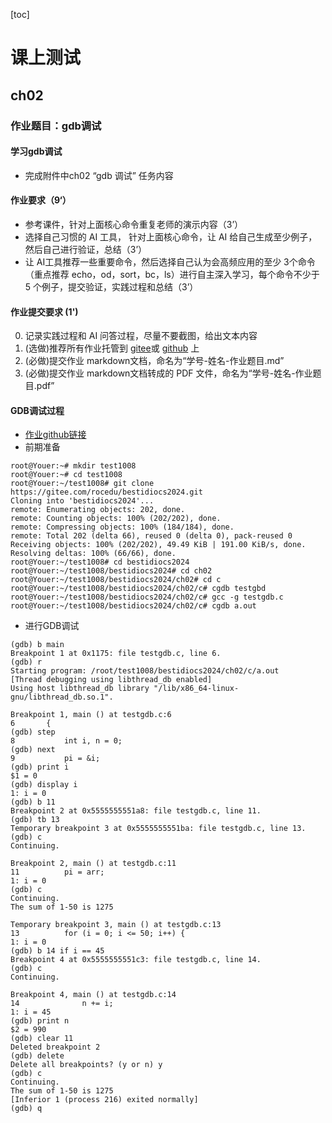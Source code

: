 [toc]

# 课上测试

## ch02
### 作业题目：gdb调试
#### 学习gdb调试
-  完成附件中ch02 “gdb 调试” 任务内容
#### 作业要求（9‘）
- 参考课件，针对上面核心命令重复老师的演示内容（3’）
- 选择自己习惯的 AI 工具， 针对上面核心命令，让 AI 给自己生成至少例子，然后自己进行验证，总结（3’）
- 让 AI工具推荐一些重要命令，然后选择自己认为会高频应用的至少 3个命令（重点推荐 echo，od，sort，bc，ls）进行自主深入学习，每个命令不少于 5 个例子，提交验证，实践过程和总结（3’）
#### 作业提交要求 (1')
0. 记录实践过程和 AI 问答过程，尽量不要截图，给出文本内容
1. (选做)推荐所有作业托管到 [gitee](https://gitee.com/)或 [github](https://github.com/) 上
2. (必做)提交作业 markdown文档，命名为“学号-姓名-作业题目.md”
3. (必做)提交作业 markdown文档转成的 PDF 文件，命名为“学号-姓名-作业题目.pdf”

#### GDB调试过程
- [作业github链接](https://github.com/youer0219/Information-Security-System-Design-Assignment) 
- 前期准备
```
root@Youer:~# mkdir test1008
root@Youer:~# cd test1008
root@Youer:~/test1008# git clone https://gitee.com/rocedu/bestidiocs2024.git
Cloning into 'bestidiocs2024'...
remote: Enumerating objects: 202, done.
remote: Counting objects: 100% (202/202), done.
remote: Compressing objects: 100% (184/184), done.
remote: Total 202 (delta 66), reused 0 (delta 0), pack-reused 0
Receiving objects: 100% (202/202), 49.49 KiB | 191.00 KiB/s, done.
Resolving deltas: 100% (66/66), done.
root@Youer:~/test1008# cd bestidiocs2024
root@Youer:~/test1008/bestidiocs2024# cd ch02
root@Youer:~/test1008/bestidiocs2024/ch02# cd c
root@Youer:~/test1008/bestidiocs2024/ch02/c# cgdb testgbd
root@Youer:~/test1008/bestidiocs2024/ch02/c# gcc -g testgdb.c
root@Youer:~/test1008/bestidiocs2024/ch02/c# cgdb a.out
```
- 进行GDB调试
```
(gdb) b main
Breakpoint 1 at 0x1175: file testgdb.c, line 6.
(gdb) r
Starting program: /root/test1008/bestidiocs2024/ch02/c/a.out
[Thread debugging using libthread_db enabled]
Using host libthread_db library "/lib/x86_64-linux-gnu/libthread_db.so.1".

Breakpoint 1, main () at testgdb.c:6
6       {
(gdb) step
8           int i, n = 0;
(gdb) next
9           pi = &i;
(gdb) print i
$1 = 0
(gdb) display i
1: i = 0
(gdb) b 11
Breakpoint 2 at 0x5555555551a8: file testgdb.c, line 11.
(gdb) tb 13
Temporary breakpoint 3 at 0x5555555551ba: file testgdb.c, line 13.
(gdb) c
Continuing.

Breakpoint 2, main () at testgdb.c:11
11          pi = arr;
1: i = 0
(gdb) c
Continuing.
The sum of 1-50 is 1275

Temporary breakpoint 3, main () at testgdb.c:13
13          for (i = 0; i <= 50; i++) {
1: i = 0
(gdb) b 14 if i == 45
Breakpoint 4 at 0x5555555551c3: file testgdb.c, line 14.
(gdb) c
Continuing.

Breakpoint 4, main () at testgdb.c:14
14              n += i;
1: i = 45
(gdb) print n
$2 = 990
(gdb) clear 11
Deleted breakpoint 2
(gdb) delete
Delete all breakpoints? (y or n) y
(gdb) c
Continuing.
The sum of 1-50 is 1275
[Inferior 1 (process 216) exited normally]
(gdb) q
```